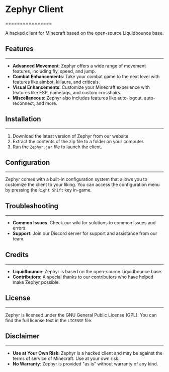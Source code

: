 # Zephyr Client
================

A hacked client for Minecraft based on the open-source Liquidbounce base.

## Features
------------

*   **Advanced Movement**: Zephyr offers a wide range of movement features, including fly, speed, and jump.
*   **Combat Enhancements**: Take your combat game to the next level with features like aimbot, killaura, and criticals.
*   **Visual Enhancements**: Customize your Minecraft experience with features like ESP, nametags, and custom crosshairs.
*   **Miscellaneous**: Zephyr also includes features like auto-logout, auto-reconnect, and more.

## Installation
------------

1.  Download the latest version of Zephyr from our website.
2.  Extract the contents of the zip file to a folder on your computer.
3.  Run the `Zephyr.jar` file to launch the client.

## Configuration
-------------

Zephyr comes with a built-in configuration system that allows you to customize the client to your liking. You can access the configuration menu by pressing the `Right Shift` key in-game.

## Troubleshooting
-------------

*   **Common Issues**: Check our wiki for solutions to common issues and errors.
*   **Support**: Join our Discord server for support and assistance from our team.

## Credits
--------

*   **Liquidbounce**: Zephyr is based on the open-source Liquidbounce base.
*   **Contributors**: A special thanks to our contributors who have helped make Zephyr possible.

## License
-------

Zephyr is licensed under the GNU General Public License (GPL). You can find the full license text in the `LICENSE` file.

## Disclaimer
------------

*   **Use at Your Own Risk**: Zephyr is a hacked client and may be against the terms of service of Minecraft. Use at your own risk.
*   **No Warranty**: Zephyr is provided "as is" without warranty of any kind.